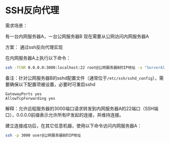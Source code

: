 # SSH反向代理

需求场景：

有一台内网服务器A，一台公网服务器B
现在需要从公网访问内网服务器A

方案：
通过ssh反向代理实现

在内网服务器A上执行以下命令：

```bash
ssh -fCNR 0.0.0.0:3000:localhost:22 root@公网服务器B的IP地址 -o "ServerAliveInterval=60"
```

备注：针对公网服务器B的sshd配置文件（通常位于`/etc/ssh/sshd_config`），需要确保以下配置项被设置，必要时可重启sshd

```plaintext
GatewayPorts yes
AllowTcpForwarding yes
```

解释：允许远程服务器的3000端口请求转发到内网服务器A的22端口（SSH端口），0.0.0.0前缀表示允许所有IP发起的连接，并维持连接。

建立连接成功后，在其它任意机器，使用以下命令访问内网服务器A：

```bash
ssh -p 3000 user@公网服务器B的IP地址
```

